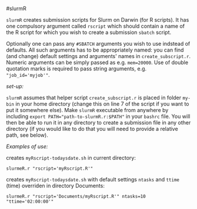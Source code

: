#slurmR

`slurmR` creates submission scripts for Slurm on Darwin (for R scripts). It has one compulsory argument called `rscript` which should contain a name of the R script for which you wish to create a submission `sbatch` script.

Optionally one can pass any `#SBATCH` arguments you wish to use indstead of defaults. All such arguments has to be appropriately named: you can find (and change) default settings and arguments' names in `create_subscript.r`. Numeric arguments can be simply passed as e.g. `mem=20000`. Use of double quotation marks is required to pass string arguments, e.g. `"job_id='myjob'"`. 

*set-up:*

`slurmR` assumes that helper script `create_subscript.r` is placed in folder `my-bin` in your home directory (change this on line 7 of the script if you want to put it somewhere else). 
Make `slurmR` executable from anywhere by including `export PATH="path-to-slurmR.r:$PATH"` in your `bashrc` file. You will then be able to run it in any directory to create a submission file in any other directory (if you would like to do that you will need to provide a relative path, see below).

*Examples of use:*

creates `myRscript-todaysdate.sh` in current directory:

`slurmeR.r "rscript='myRscript.R'"`

creates `myRscript-todaysdate.sh` with default settings `ntasks` and `ttime` (time) overriden in directory Documents:

`slurmeR.r "rscript='Documents/myRscript.R'" ntasks=10 "ttime='02:00:00'"`
